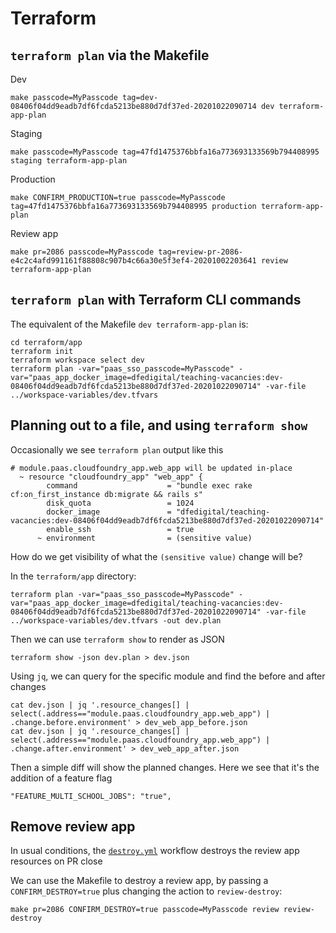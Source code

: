 # Terraform

## `terraform plan` via the Makefile

Dev
```
make passcode=MyPasscode tag=dev-08406f04dd9eadb7df6fcda5213be880d7df37ed-20201022090714 dev terraform-app-plan
```

Staging
```
make passcode=MyPasscode tag=47fd1475376bbfa16a773693133569b794408995 staging terraform-app-plan
```

Production
```
make CONFIRM_PRODUCTION=true passcode=MyPasscode tag=47fd1475376bbfa16a773693133569b794408995 production terraform-app-plan
```

Review app
```
make pr=2086 passcode=MyPasscode tag=review-pr-2086-e4c2c4afd991161f88808c907b4c66a30e5f3ef4-20201002203641 review terraform-app-plan
```

## `terraform plan` with Terraform CLI commands

The equivalent of the Makefile `dev terraform-app-plan` is:
```
cd terraform/app
terraform init
terraform workspace select dev
terraform plan -var="paas_sso_passcode=MyPasscode" -var="paas_app_docker_image=dfedigital/teaching-vacancies:dev-08406f04dd9eadb7df6fcda5213be880d7df37ed-20201022090714" -var-file ../workspace-variables/dev.tfvars
```

## Planning out to a file, and using `terraform show`

Occasionally we see `terraform plan` output like this

```
# module.paas.cloudfoundry_app.web_app will be updated in-place
  ~ resource "cloudfoundry_app" "web_app" {
        command                    = "bundle exec rake cf:on_first_instance db:migrate && rails s"
        disk_quota                 = 1024
        docker_image               = "dfedigital/teaching-vacancies:dev-08406f04dd9eadb7df6fcda5213be880d7df37ed-20201022090714"
        enable_ssh                 = true
      ~ environment                = (sensitive value)
```

How do we get visibility of what the `(sensitive value)` change will be?

In the `terraform/app` directory:

```
terraform plan -var="paas_sso_passcode=MyPasscode" -var="paas_app_docker_image=dfedigital/teaching-vacancies:dev-08406f04dd9eadb7df6fcda5213be880d7df37ed-20201022090714" -var-file ../workspace-variables/dev.tfvars -out dev.plan
```
Then we can use `terraform show` to render as JSON
```
terraform show -json dev.plan > dev.json
```
Using `jq`, we can query for the specific module and find the before and after changes
```
cat dev.json | jq '.resource_changes[] | select(.address=="module.paas.cloudfoundry_app.web_app") | .change.before.environment' > dev_web_app_before.json
cat dev.json | jq '.resource_changes[] | select(.address=="module.paas.cloudfoundry_app.web_app") | .change.after.environment' > dev_web_app_after.json 
```

Then a simple diff will show the planned changes.
Here we see that it's the addition of a feature flag
```
"FEATURE_MULTI_SCHOOL_JOBS": "true",
```

## Remove review app

In usual conditions, the [`destroy.yml`](.github/workflows/destroy.yml) workflow destroys the review app resources on PR close

We can use the Makefile to destroy a review app, by passing a `CONFIRM_DESTROY=true` plus changing the action to `review-destroy`:
```
make pr=2086 CONFIRM_DESTROY=true passcode=MyPasscode review review-destroy
```

